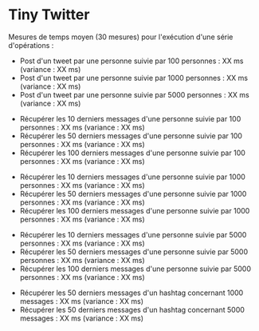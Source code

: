 # Tiny Twitter

Mesures de temps moyen (30 mesures) pour l'exécution d'une série d'opérations :

 - Post d'un tweet par une personne suivie par 100 personnes : XX ms (variance : XX ms)
 - Post d'un tweet par une personne suivie par 1000 personnes : XX ms (variance : XX ms)
 - Post d'un tweet par une personne suivie par 5000 personnes : XX ms (variance : XX ms)  
  
 * Récupérer les 10 derniers messages d'une personne suivie par 100 personnes : XX ms (variance : XX ms)
 * Récupérer les 50 derniers messages d'une personne suivie par 100 personnes : XX ms (variance : XX ms)
 * Récupérer les 100 derniers messages d'une personne suivie par 100 personnes : XX ms (variance : XX ms)
 
 - Récupérer les 10 derniers messages d'une personne suivie par 1000 personnes : XX ms (variance : XX ms)
 - Récupérer les 50 derniers messages d'une personne suivie par 1000 personnes : XX ms (variance : XX ms)
 - Récupérer les 100 derniers messages d'une personne suivie par 1000 personnes : XX ms (variance : XX ms)
 
 * Récupérer les 10 derniers messages d'une personne suivie par 5000 personnes : XX ms (variance : XX ms)
 * Récupérer les 50 derniers messages d'une personne suivie par 5000 personnes : XX ms (variance : XX ms)
 * Récupérer les 100 derniers messages d'une personne suivie par 5000 personnes : XX ms (variance : XX ms)
 
 - Récupérer les 50 derniers messages d'un hashtag concernant 1000 messages : XX ms (variance : XX ms)
 - Récupérer les 50 derniers messages d'un hashtag concernant 5000 messages : XX ms (variance : XX ms)
